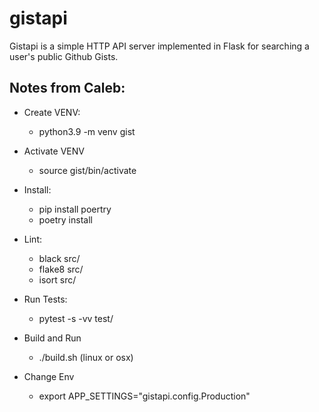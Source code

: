 # gistapi

Gistapi is a simple HTTP API server implemented in Flask for searching a user's public Github Gists.


## Notes from Caleb:

- Create VENV:
   - python3.9 -m venv gist

- Activate VENV
   - source gist/bin/activate

- Install:
   - pip install poertry
   - poetry install

- Lint:
    - black src/
    - flake8 src/
    - isort src/
     
- Run Tests:
  - pytest -s -vv test/

- Build and Run
  - ./build.sh (linux or osx)

- Change Env
  - export APP_SETTINGS="gistapi.config.Production"

